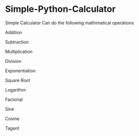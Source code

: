# Simple-Python-Calculator
Simple Calculator 
Can do the following mathimatical operations

Addition

Subtraction

Multiplication

Division

Exponentiation

Square Root

Logarithm

Factorial

Sine

Cosine

Tagent
